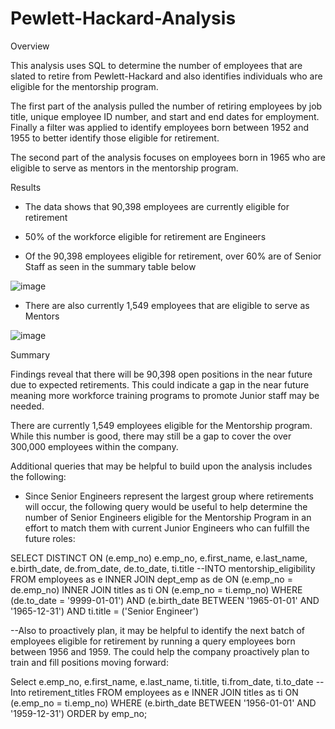 # Pewlett-Hackard-Analysis

Overview

This analysis uses SQL to determine the number of employees that are slated to retire from Pewlett-Hackard and also identifies individuals who are eligible for the mentorship program. 

The first part of the analysis pulled the number of retiring employees by job title, unique employee ID number, and start and end dates for employment. Finally a filter was applied to identify employees born between 1952 and 1955 to better identify those eligible for retirement.

The second part of the analysis focuses on employees born in 1965 who are eligible to serve as mentors in the mentorship program.




Results

- The data shows that 90,398 employees are currently eligible for retirement

- 50% of the workforce eligible for retirement are Engineers

- Of the 90,398 employees eligible for retirement, over 60% are of Senior Staff as seen in the summary table below

![image](https://user-images.githubusercontent.com/112994018/198164433-2f78c76f-7b1a-45da-afb6-9f33e887e7d1.png)


- There are also currently 1,549 employees that are eligible to serve as Mentors



![image](https://user-images.githubusercontent.com/112994018/198164471-3800f918-1afe-48e7-8f45-ec0c6eb891df.png)


Summary

Findings reveal that there will be 90,398 open positions in the near future due to expected retirements. This could indicate a gap in the near future meaning more workforce training programs to promote Junior staff may be needed. 

There are currently 1,549 employees eligible for the Mentorship program. While this number is good, there may still be a gap to cover the over 300,000 employees within the company. 

Additional queries that may be helpful to build upon the analysis includes the following:

- Since Senior Engineers represent the largest group where retirements will occur, the following query would be useful to help determine the number of Senior Engineers eligible for the Mentorship Program in an effort to match them with current Junior Engineers who can fulfill the future roles:

SELECT DISTINCT ON (e.emp_no) e.emp_no,
    e.first_name,
	e.last_name,
	e.birth_date,
	de.from_date,
	de.to_date,
	ti.title
--INTO mentorship_eligibility
FROM employees as e
INNER JOIN dept_emp as de
ON (e.emp_no = de.emp_no)
INNER JOIN titles as ti
ON (e.emp_no = ti.emp_no)
WHERE (de.to_date = '9999-01-01')
AND (e.birth_date BETWEEN '1965-01-01' AND '1965-12-31')
AND ti.title = ('Senior Engineer')

--Also to proactively plan, it may be helpful to identify the next batch of employees eligible for retirement by running a query employees born between 1956 and 1959. The could help the company proactively plan to train and fill positions moving forward:

Select e.emp_no,
    e.first_name,
	e.last_name,
	ti.title,
	ti.from_date,
	ti.to_date
--Into retirement_titles
FROM employees as e
INNER JOIN titles as ti
ON (e.emp_no = ti.emp_no)
WHERE (e.birth_date BETWEEN '1956-01-01' AND '1959-12-31')
ORDER by emp_no;

